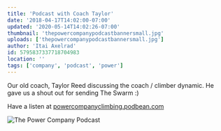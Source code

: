 ```yaml
---
title: 'Podcast with Coach Taylor'
date: '2018-04-17T14:02:00-07:00'
updated: '2020-05-14T14:02:26-07:00'
thumbnail: 'thepowercompanypodcastbannersmall.jpg'
uploads: ['thepowercompanypodcastbannersmall.jpg']
author: 'Itai Axelrad'
id: 5795837337718704983
location: ''
tags: ['company', 'podcast', 'power']
---
```


Our old coach, Taylor Reed discussing the coach / climber dynamic. He gave us a shout out for sending The Swarm :)

Have a listen at [powercompanyclimbing.podbean.com](https://powercompanyclimbing.podbean.com/e/ep-90-the-coachclimber-dynamic-with-taylor-reed-and-bella-jariel/)

![The Power Company Podcast](https://powercompanyclimbing.podbean.com/mf/web/st86ur/thepowercompanypodcastbannersmall.jpg)

